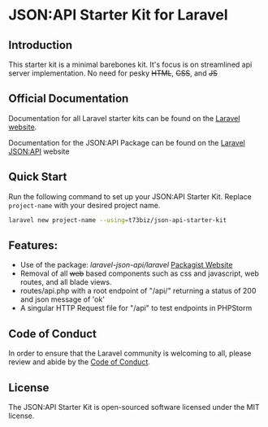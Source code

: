 # JSON:API Starter Kit for Laravel

## Introduction
This starter kit is a minimal barebones kit. It's focus is on streamlined api server implementation. No need for pesky ~~HTML~~, ~~CSS~~, and ~~JS~~

## Official Documentation

Documentation for all Laravel starter kits can be found on the [Laravel website](https://laravel.com/docs/starter-kits).

Documentation for the JSON:API Package can be found on the [Laravel JSON:API](https://laraveljsonapi.io/) website

## Quick Start

Run the following command to set up your JSON:API Starter Kit. Replace `project-name` with your desired project name.

```bash
laravel new project-name --using=t73biz/json-api-starter-kit
```

## Features:

* Use of the package: _laravel-json-api/laravel_ [Packagist Website](https://packagist.org/packages/laravel-json-api/laravel)
* Removal of all ~~web~~ based components such as css and javascript, web routes, and all blade views.
* routes/api.php with a root endpoint of "/api/" returning a status of 200 and json message of 'ok'
* A singular HTTP Request file for "/api" to test endpoints in PHPStorm

## Code of Conduct

In order to ensure that the Laravel community is welcoming to all, please review and abide by the [Code of Conduct](https://laravel.com/docs/contributions#code-of-conduct).

## License

The JSON:API Starter Kit is open-sourced software licensed under the MIT license.
